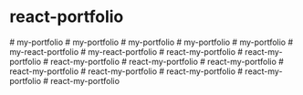 # react-portfolio
#   m y - p o r t f o l i o  
 #   m y - p o r t f o l i o  
 #   m y - p o r t f o l i o  
 #   m y - p o r t f o l i o  
 #   m y - p o r t f o l i o  
 #   m y - r e a c t - p o r t f o l i o  
 #   m y - r e a c t - p o r t f o l i o  
 #   r e a c t - m y - p o r t f o l i o  
 #   r e a c t - m y - p o r t f o l i o  
 #   r e a c t - m y - p o r t f o l i o  
 #   r e a c t - m y - p o r t f o l i o  
 #   r e a c t - m y - p o r t f o l i o  
 #   r e a c t - m y - p o r t f o l i o  
 #   r e a c t - m y - p o r t f o l i o  
 #   r e a c t - m y - p o r t f o l i o  
 #   r e a c t - m y - p o r t f o l i o  
 #   r e a c t - m y - p o r t f o l i o  
 